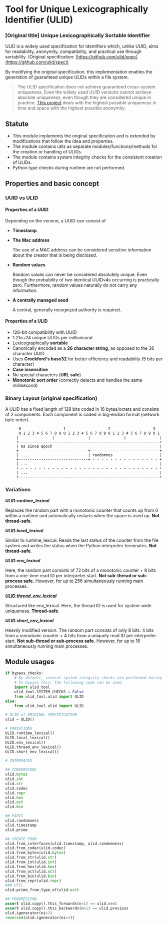 # Tool for Unique Lexicographically Identifier (ULID)

### [Original title] Unique Lexicographically Sortable Identifier

ULID is a widely used specification for identifiers which, 
unlike UUID, aims for readability, anonymity, compatibility, 
and practical use through sortability.
(Original specification: [https://github.com/ulid/spec](https://github.com/ulid/spec))

By modifying the original specification, this implementation enables 
the generation of guaranteed unique ULIDs within a file system.

> The ULID specification does not achieve guaranteed cross-system uniqueness. 
> Even the widely used UUID versions cannot achieve absolute uniqueness, 
> even though they are considered unique in practice. 
> [This project](https://github.com/UN8ID/UN8ID) 
> deals with the highest possible uniqueness in time and space with the highest possible anonymity.

## Statute

- This module implements the original specification and is extended 
  by modifications that follow the idea and properties.
- The module contains utils as separate modules/functions/methods 
  for the creation or handling of ULIDs.
- The module contains system integrity checks for the consistent creation of ULIDs.
- Python type checks during runtime are not performed.


## Properties and basic concept

### UUID vs ULID

#### Properties of a UUID

Depending on the version, a UUID can consist of
- **Timestamp**
- **The Mac address** 

  The use of a MAC address can be considered sensitive information about the creator that is being disclosed.

- **Random values**

  Random values can never be considered absolutely unique. Even though the probability of two identical UUIDv4s occurring is practically zero. Furthermore, random values naturally do not carry any information.

- **A centrally managed seed**

  A central, generally recognized authority is required.


#### Properties of a ULID

- 128-bit compatibility with UUID
- 1.21e+24 unique ULIDs per millisecond
- Lexicographically **sortable**
- Canonically encoded as a **26 character string**, as opposed to the 36 character UUID
- Uses **Crockford's base32** for better efficiency and readability (5 bits per character)
- **Case insensitive**
- No special characters (**URL safe**)
- **Monotonic sort order** (correctly detects and handles the same millisecond)



### Binary Layout (original specification)

A ULID has a fixed length of 128 bits coded in 16 bytes/octets and consists of
2 components. Each component is coded in big-endian
format (network byte order).

```
      0                   1                   2                   3
      0 1 2 3 4 5 6 7 8 9 0 1 2 3 4 5 6 7 8 9 0 1 2 3 4 5 6 7 8 9 0 1
     |               |               |               |               |
     +---------------------------------------------------------------+
     | ms since epoch                                                |
     + - - - - - - - - - - - - - - - +-------------------------------+
     | ...                           | randomnes                     |
     +-------------------------------+ - - - - - - - - - - - - - - - +
     | ...                                                           |
     + - - - - - - - - - - - - - - - - - - - - - - - - - - - - - - - +
     | ...                                                           |
     +---------------------------------------------------------------+
```


### Variations

_**ULID.runtime_lexical**_

Replaces the random part with a monotonic counter that counts up from 0 within a runtime and automatically restarts when the space is used up.
**Not thread-safe**.


_**ULID.local_lexical**_

Similar to runtime_lexical. Reads the last status of the counter from the file system and writes the status when the Python interpreter terminates.
**Not thread-safe**.


_**ULID.env_lexical**_

Here, the random part consists of 72 bits of a monotonic counter + 8 bits from a one-time read ID per interpreter start.
**Not sub-thread or sub-process safe.** However, for up to 256 simultaneously running main processes.


_**ULID.thread_env_lexical**_

Structured like env_lexical. Here, the thread ID is used for system-wide uniqueness.
**Thread-safe**.


_**ULID.short_env_lexical**_

Heavily modified version. The random part consists of only 8 bits. 
4 bits from a monotonic counter + 4 bits from a uniquely read ID per 
interpreter start.
**Not sub-thread or sub-process safe.** However, for up to 16 simultaneously running main processes.


## Module usages

```python
if bypass_checks:
    # By default, several system integrity checks are performed during import. 
    # To bypass this, the following code can be used
    import ulid_tool
    ulid_tool.SYSTEM_CHECKS = False
    from ulid_tool.ulid import ULID
else:
    from ulid_tool.ulid import ULID

# ULID of ORIGINAL SPECIFICATION
ulid = ULID()

# VARIATIONS
ULID.runtime_lexical()
ULID.local_lexical()
ULID.env_lexical()
ULID.thread_env_lexical()
ULID.short_env_lexical()

# INTERFACES

## CONVERSIONS
ulid.bytes
ulid.int
ulid.str
ulid.codec
ulid.repr
ulid.hex
ulid.oct
ulid.bin

## PARTS
ulid.randomness
ulid.timestamp
ulid.prime

## CREATE FROM
ulid.from_interfaces(ulid.timestamp, ulid.randomness)
ulid.from_codec(ulid.codec)
ulid.from_bytes(ulid.bytes)
ulid.from_str(ulid.str)
ulid.from_int(ulid.int)
ulid.from_hex(ulid.hex)
ulid.from_oct(ulid.oct)
ulid.from_bin(ulid.bin)
ulid.from_repr(ulid.repr)
### UTIL
ulid.prime_from_type_of(ulid.oct)

## PROGRESSION
assert ulid.copy().this_forwards(n=1) == ulid.next
assert ulid.copy().this_backwards(n=1) == ulid.previous
ulid.igenerator(ni=3)
reversed(ulid.igenerator(ni=3))
```

